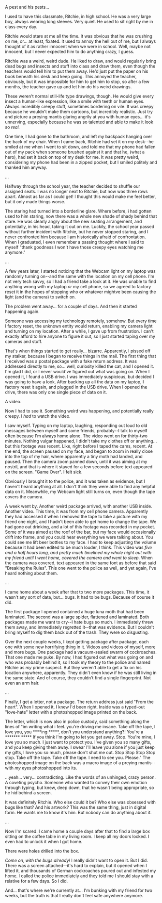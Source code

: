 A pest and his pests...

I used to have this classmate, Ritchie, in high school. He was a very large boy, always wearing long sleeves. Very quiet. He used to sit right by me in class every day.


Ritchie would stare at me all the time. It was obvious that he was crushing on me, or... at least, fixated. It used to annoy the hell out of me, but I always thought of it as rather innocent when we were in school. Well, maybe not innocent, but I never expected him to do anything crazy, I guess.


Ritchie was a weird, weird dude. He liked to draw, and would regularly bring dead bugs and insects and stuff into class and draw them, even though the teachers would tell him to put them away. He'd just put the paper on his book beneath his desk and keep going. This annoyed the teacher, obviously, but it was impossible for him to get him to stop, so after a few months, the teacher gave up and let him do his weird drawings.


These weren't normal still-life type drawings, though. He would give every insect a human-like expression, like a smile with teeth or human eyes. Always incredibly creepy stuff, sometimes bordering on vile. It was creepy because he wouldn't make them cartoons, but incredibly realistic. Just try and picture a preying mantis glaring angrily at you with human eyes... it's unnerving, especially because he was so talented and able to make it look so *real.*


One time, I had gone to the bathroom, and left my backpack hanging over the back of my chair. When I came back, Ritchie had set it on my desk--he smiled at me when I went to sit down, and told me that my phone had fallen out of my pack when someone brushed against it and that he, (what a hero), had set it back on top of my desk for me. It was pretty weird, considering my phone had been in a zipped pocket, but I smiled politely and thanked him anyway.


...


Halfway through the school year, the teacher decided to shuffle our assigned seats. I was no longer next to Ritchie, but now was three rows apart. Almost as far as I could get! I thought this would make me feel better, but it only made things worse. 


The staring had turned into a borderline glare. Where before, i had gotten used to him staring, now there was a whole new shade of shady behind that stare. He was clearly angry about the new seating arrangement, and potentially, in his head, taking it out on me. Luckily, the school year passed without further incident with Ritchie, but he never stopped staring, and I never confronted him because I am historically afraid of confrontation. When I graduated, I even remember a passing thought where I said to myself "thank goodness I won't have those creepy eyes watching me anymore."


...


A few years later, I started noticing that the Webcam light on my laptop was randomly turning on--and the same with the location on my cell phone. I'm not very tech savvy, so I had a friend take a look at it. He was unable to find anything wrong with my laptop *or* my cell phone, so we agreed to factory reset it in the hopes of stopping who or whatever mightve been causing the light (and the camera) to switch on.


The problem went away... for a couple of days. And then it started happening again. 


Someone was accessing my technology remotely, somehow. But every time I factory reset, the unknown entity would return, enabling my camera light and turning on my location. After a while, I gave up from frustration. I can't exactly afford to hire anyone to figure it out, so I just started taping over my cameras and stuff.


That's when things started to get really... bizarre. Apparently, I pissed off my stalker, because I began to receive things in the mail. The first thing that I received was a postal package with a fake return address. It was addressed directly to me, so... well, curiosity killed the cat, and I opened it. I'm glad I did, or I never would've figured out what was going on. When I opened it, I found a USB drive. I was immediately suspicious, but decided I was going to have a look. After backing up all the data on my laptop, I factory reset it again, and plugged in the USB drive. When I opened the drive, there was only one single piece of data on it.


A video.


Now I had to see it. Something weird was happening, and potentially really creepy. I *had* to watch the video. 


I saw myself. Typing on my laptop, laughing, responding out loud to old messages between myself and some friends, probably--I talk to myself often because I'm always home alone. The video went on for thirty-two minutes. Nothing vulgar happened, I didn't take my clothes off or anything... but this footage was recent. Like, right before I taped the cams, recent. At the end, the screen paused on my face, and began to zoom in really close into the top of my hair, where apparently a tiny moth had landed, and paused. Then the camera zoom panned down, until it was aiming at my nostril, and that is where it stayed for a few seconds before text appeared on the screen. "Game Over". I felt sick.


Obviously I brought it to the police, and it was taken as evidence, but I haven't heard anything at all. I don't think they were able to find any helpful data on it. Meanwhile, my Webcam light still turns on, even though the tape covers the camera.


A week went by. Another weird package arrived, with another USB inside. Another video. This time, it was from my cell phone camera. Apparently they had accessed it when I removed the tape to take a picture with my friend one night, and I hadn't been able to get home to change the tape. We had gone out drinking, and a lot of this footage was recorded in my pocket. Some of it was aimed at the roof of the bar, but my face would occasionally drift into frame, and you could hear everything we were talking about. You could see me lift beer bottles to my face. I had to keep adjusting the volume because it had been edited to be much louder, I think. This video was *five and a half hours long, and pretty much timelined my whole night out with my friend until I went home, covered the camera and went to sleep.* When the camera was covered, text appeared in the same font as before that said "Breaking the Rules". This one went to the police as well, and yet again, I've heard nothing about them.


...


I came home about a week after that to two more packages. This time, it wasn't any sort of data, but... bugs. It had to be bugs. Because of course it did. 


The first package I opened contained a huge luna moth that had been laminated. The second was a large spider, flattened and laminated. Both packages made me want to cry--I hate bugs so much. I immediately threw them away, and immediately regretted it--that was evidence. But I couldn't bring myself to dig them back out of the trash. They were so disgusting.


Over the next couple weeks, I kept getting package after package, each one with some new horrifying thing in it. Videos and videos of myself, more and more bugs. One package had a vacuum-sealed swarm of cockroaches. That one made me puke. By now, I had figured out what was going on and who was probably behind it, so I took my theory to the police and named Ritchie as *my* prime suspect. But they weren't able to get a fix on his location anywhere, apparently. They didn't even know if he was still living in the same state. And of course, they couldn't find a single fingerprint. Not even an arm hair.


...


Finally, I get a letter, not a package. The return address just said "From the heart". When I opened it, I knew I'd been right. Inside was a typed-out "love-hate" letter with a photoshopped image printed on the back.


The letter, which is now also in police custody, said something along the lines of "im writing what i feel. you're driving me insane. Take off the tape, I love you, you ****ing *****, don't you understand anything?! You're a ******* ***** If you think I'm going to let you get away. Stop. You're mine, I love you so much. I just want to protect you. I've given you so many gifts, and you keep giving them away. I swear I'll leave you alone if you just keep my gifts, I love you so much, please don't shut me out. Stop Stop Stop Stop stop. Take off the tape. Take off the tape. I need to see you. Please." The photoshopped image on the back was a macro image of a preying mantis--with *my* eyes photoshopped into its.


...yeah... very... contradicting. Like the words of an unhinged, crazy person. A coveting psycho. Someone who wanted to convey their own emotion through typing, but knew, deep down, that he wasn't being appropriate, so he hid behind a screen.


It was definitely Ritchie. Who else could it be? Who else was obsessed with bugs like that? And his artwork? This was the same thing, just in digital form. He wants me to know it's him. But nobody can do anything about it.


...


Now I'm scared. I came home a couple days after that to find a large box sitting on the coffee table in my living room. I keep all my doors locked. I even had to unlock it when I got home. 


There were holes drilled into the box. 


*Come on, with the bugs already!* I really didn't want to open it. But I did. There was a screen attached--it's hard to explain, but it opened when I lifted it, and thousands of German cockroaches poured out and infested my home. I called the police immediately and they told me I should stay with a relative for a few days. So I did. 


And... that's where we're currently at... I'm bunking with my friend for two weeks, but the truth is that I really don't feel safe anywhere anymore.